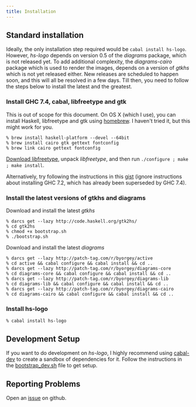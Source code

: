 ```yaml
---
title: Installation
---
```

## Standard installation

Ideally, the only installation step required would be `cabal install
hs-logo`. However, _hs-logo_ depends on version 0.5 of the _diagrams_ package,
which is not released yet. To add additional complexity, the _diagrams-cairo_
package which is used to render the images, depends on a version of _gtkhs_
which is not yet released either. New releases are scheduled to happen soon, and
this will all be resolved in a few days. Till then, you need to follow the steps
below to install the latest and the greatest.

### Install GHC 7.4, cabal, libfreetype and gtk

This is out of scope for this document. On OS X (which I use), you can install
Haskell, libfreetype and gtk using [homebrew]. I haven't tried it, but this might work for you.

~~~
% brew install haskell-platform --devel --64bit
% brew install cairo gtk gettext fontconfig
% brew link cairo gettext fontconfig
~~~

[Download libfreetype][libfreetype], unpack _libfreetype_, and then run `./configure ; make ; make install`.

Alternatively, try following the instructions in this [gist] (ignore
instructions about installing GHC 7.2, which has already been superseded by GHC
7.4).

[gist]: https://gist.github.com/1683922
[homebrew]: http://mxcl.github.com/homebrew/
[libfreetype]: http://sourceforge.net/projects/freetype/files/freetype2/2.4.8/freetype-2.4.8.tar.bz2/download?use_mirror=iweb

### Install the latest versions of gtkhs and diagrams

Download and install the latest _gtkhs_

~~~
% darcs get --lazy http://code.haskell.org/gtk2hs/
% cd gtk2hs
% chmod +x bootstrap.sh
% ./bootstrap.sh
~~~

Download and install the latest _diagrams_

~~~
% darcs get --lazy http://patch-tag.com/r/byorgey/active
% cd active && cabal configure && cabal install && cd ..
% darcs get --lazy http://patch-tag.com/r/byorgey/diagrams-core
% cd diagrams-core && cabal configure && cabal install && cd ..
% darcs get --lazy http://patch-tag.com/r/byorgey/diagrams-lib
% cd diagrams-lib && cabal configure && cabal install && cd ..
% darcs get --lazy http://patch-tag.com/r/byorgey/diagrams-cairo
% cd diagrams-cairo && cabal configure && cabal install && cd ..
~~~

### Install hs-logo

~~~
% cabal install hs-logo
~~~

## Development Setup

If you want to do development on _hs-logo_, I highly recommend using [cabal-dev]
to create a sandbox of dependencies for it. Follow the instructions in the
[bootstrap_dev.sh] file to get setup.

[cabal-dev]: https://github.com/creswick/cabal-dev
[bootstrap_dev.sh]: https://github.com/deepakjois/hs-logo/blob/master/bootstrap_dev.sh

## Reporting Problems

Open an [issue] on github.

[issue]: https://github.com/deepakjois/hs-logo/issues
